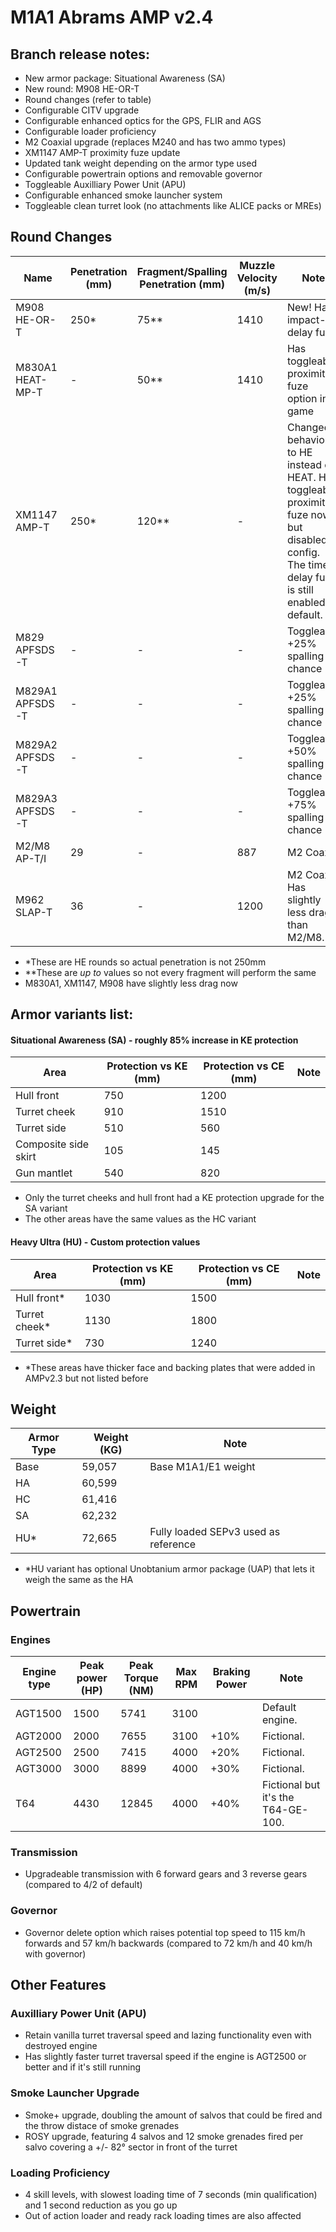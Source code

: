 # M1A1 Abrams AMP v2.4

## Branch release notes:
<p>
	<ul> 
		<li>New armor package: Situational Awareness (SA)</li>
		<li>New round: M908 HE-OR-T</li>
		<li>Round changes (refer to table)</li>
		<li>Configurable CITV upgrade</li>
		<li>Configurable enhanced optics for the GPS, FLIR and AGS</li>
		<li>Configurable loader proficiency</li>
		<li>M2 Coaxial upgrade (replaces M240 and has two ammo types)</li>
		<li>XM1147 AMP-T proximity fuze update</li>
		<li>Updated tank weight depending on the armor type used</li>
		<li>Configurable powertrain options and removable governor</li>
		<li>Toggleable Auxilliary Power Unit (APU)</li>
		<li>Configurable enhanced smoke launcher system</li>
		<li>Toggleable clean turret look (no attachments like ALICE packs or MREs)</li>
	</ul>
</p>

## Round Changes
| Name  | Penetration (mm) | Fragment/Spalling Penetration (mm)| Muzzle Velocity (m/s) | Note |
| ------------- | ------------- | ------------- | ------------- | ------------- |
| M908 HE-OR-T | 250* | 75** | 1410 | New! Has impact-delay fuze |
| M830A1 HEAT-MP-T | - | 50** | 1410 | Has toggleable proximity fuze option in-game |
| XM1147 AMP-T | 250* | 120** | - | Changed behavior to HE instead of HEAT. Has toggleable proximity fuze now but disabled in config. The time-delay fuze is still enabled by default. |
| M829 APFSDS-T | - | - | - | Toggleable +25% spalling chance |
| M829A1 APFSDS-T | - | - | - | Toggleable +25% spalling chance |
| M829A2 APFSDS-T | - | - | - | Toggleable +50% spalling chance |
| M829A3 APFSDS-T | - | - | - | Toggleable +75% spalling chance |
| M2/M8 AP-T/I | 29 | - | 887 | M2 Coax |
| M962 SLAP-T | 36 | - | 1200 | M2 Coax. Has slightly less drag than M2/M8. |

<p>
	<ul> 
		<li>*These are HE rounds so actual penetration is not 250mm</li>
		<li>**These are <i>up to</i> values so not every fragment will perform the same</li>
		<li>M830A1, XM1147, M908 have slightly less drag now</li>
	</ul>
</p>

## Armor variants list:
#### Situational Awareness (SA) - roughly 85% increase in KE protection
| Area  | Protection vs KE (mm) | Protection vs CE (mm) | Note
| ------------- | ------------- | ------------- | ------------- |
| Hull front | 750  | 1200  |  |
| Turret cheek | 910 | 1510 |   |
| Turret side | 510 | 560 |   |
| Composite side skirt | 105 | 145 |   |
| Gun mantlet | 540 | 820 |   |
<p>
	<ul> 
		<li>Only the turret cheeks and hull front had a KE protection upgrade for the SA variant</li>
		<li>The other areas have the same values as the HC variant</li>
	</ul>
</p>


#### Heavy Ultra (HU) - Custom protection values
| Area  | Protection vs KE (mm) | Protection vs CE (mm) | Note
| ------------- | ------------- | ------------- | ------------- | 
| Hull front* | 1030  | 1500  |  |
| Turret cheek* | 1130 | 1800 |  |
| Turret side* | 730 | 1240 |  |
<p>
	<ul> 
		<li>*These areas have thicker face and backing plates that were added in AMPv2.3 but not listed before</li>
	</ul>
</p>

## Weight
| Armor Type | Weight (KG) | Note |
| ------------- | ------------- | ------------- |
| Base | 59,057 | Base M1A1/E1 weight | 
| HA | 60,599 |  | 
| HC | 61,416 |  | 
| SA | 62,232 |  | 
| HU* | 72,665 | Fully loaded SEPv3 used as reference | 
<p>
	<ul> 
		<li>*HU variant has optional Unobtanium armor package (UAP) that lets it weigh the same as the HA</li>
	</ul>
</p>

## Powertrain
### Engines
| Engine type  | Peak power (HP) | Peak Torque (NM) | Max RPM | Braking Power | Note |
| ------------- | ------------- | ------------- | ------------- | ------------- | ------------- | 
| AGT1500 | 1500 | 5741 | 3100 |  | Default engine. | 
| AGT2000 | 2000 | 7655 | 3100 | +10% | Fictional. | 
| AGT2500 | 2500 | 7415 | 4000 | +20% | Fictional. | 
| AGT3000 | 3000 | 8899 | 4000 | +30% | Fictional. | 
| T64 | 4430 | 12845 | 4000 | +40% | Fictional but it's the T64-GE-100. | 


### Transmission
<p>
	<ul> 
		<li>Upgradeable transmission with 6 forward gears and 3 reverse gears (compared to 4/2 of default)</li>
	</ul>
</p>


### Governor
<p>
	<ul> 
		<li>Governor delete option which raises potential top speed to 115 km/h forwards and 57 km/h backwards (compared to 72 km/h and 40 km/h with governor)</li>
	</ul>
</p>

## Other Features
### Auxilliary Power Unit (APU)
<p>
	<ul> 
		<li>Retain vanilla turret traversal speed and lazing functionality even with destroyed engine</li>
		<li>Has slightly faster turret traversal speed if the engine is AGT2500 or better and if it's still running</li>
	</ul>
</p>

### Smoke Launcher Upgrade
<p>
	<ul> 
		<li>Smoke+ upgrade, doubling the amount of salvos that could be fired and the throw distace of smoke grenades</li>
		<li>ROSY upgrade, featuring 4 salvos and 12 smoke grenades fired per salvo covering a +/- 82° sector in front of the turret</li>
	</ul>
</p>

### Loading Proficiency
<p>
	<ul> 
		<li>4 skill levels, with slowest loading time of 7 seconds (min qualification) and 1 second reduction as you go up</li>
		<li>Out of action loader and ready rack loading times are also affected</li>
	</ul>
</p>
